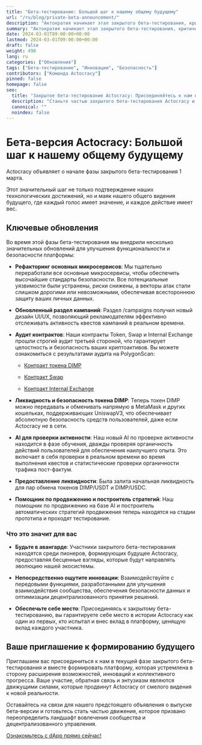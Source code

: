 ```yaml
---
title: "Бета-тестирование: Большой шаг к нашему общему будущему"
url: "/ru/blog/private-beta-announcement/"
description: "Актократия начинает этап закрытого бета-тестирования, критический шаг на пути к реализации нашего общего видения децентрализованного и справедливого будущего."
summary: "Актократия начинает этап закрытого бета-тестирования, критический шаг на пути к реализации нашего общего видения децентрализованного и справедливого будущего."
date: 2024-03-01T09:00:00+00:00
lastmod: 2024-03-01T09:00:00+00:00
draft: false
weight: 490
lang: ru
categories: ["Обновления"]
tags: ["Бета-тестирование", "Инновации", "Безопасность"]
contributors: ["Команда Actocracy"]
pinned: false
homepage: false
seo:
  title: "Закрытое бета-тестирование Actocracy: Присоединяйтесь к нам на пути к инновациям"
  description: "Станьте частью закрытого бета-тестирования Actocracy и внесите свой вклад в формирование платформы, которая выступает за децентрализованное управление и вовлечение сообществ."
  canonical: ""
  noindex: false
---
```


# Бета-версия Actocracy: Большой шаг к нашему общему будущему

Actocracy объявляет о начале фазы закрытого бета-тестирования 1 марта.

Этот значительный шаг не только подтверждение наших технологических достижений, но и маяк нашего общего видения будущего, где каждый голос имеет значение, и каждое действие имеет вес.

## Ключевые обновления

Во время этой фазы бета-тестирования мы внедрили несколько значительных обновлений для улучшения функциональности и безопасности платформы:

- **Рефакторинг основных микросервисов**: Мы тщательно переработали все основные микросервисы, чтобы обеспечить высочайшие стандарты безопасности. Все потенциальные уязвимости были устранены, риски снижены, а векторы атак стали слишком дорогими или невозможными, обеспечивая всестороннюю защиту ваших личных данных.

- **Обновленный раздел кампаний**: Раздел /campaigns получил новый дизайн UI/UX, позволяющий рекламодателям эффективно отслеживать активность квестов кампаний в реальном времени.

- **Аудит контрактов**: Наши контракты Token, Swap и Internal Exchange прошли строгий аудит третьей стороной, что гарантирует целостность и безопасность ваших криптоактивов. Вы можете ознакомиться с результатами аудита на PolygonScan:

  - [Контракт токена DIMP](https://polygonscan.com/token/0x1a5d8d590dda6c45e4469cd32a4c777079409711#readContract)

  - [Контракт Swap](https://polygonscan.com/address/0xa9886211C31dc81FB1AD11Ee1CA8ad96F0Da0D8f#readContract)

  - [Контракт Internal Exchange](https://polygonscan.com/address/0xBe0E49146A1C85185ba227194A787e7dC4F246A7#readContract)

- **Ликвидность и безопасность токена DIMP**: Теперь токен DIMP можно передавать и обменивать напрямую в MetaMask и других кошельках, поддерживающих UniswapV3, что обеспечивает абсолютную безопасность средств пользователей, даже если Actocracy не в сети.

- **AI для проверки активности**: Наш новый AI по проверке активности находится в фазе обучения, дважды проверяя органичность действий пользователей для обеспечения наилучшего опыта. Это включает в себя проверки в реальном времени во время выполнения квестов и статистические проверки органичности трафика пост-фактум.

- **Предоставление ликвидности**: Была залита начальная ликвидность для пар обмена токенов DIMP/USDT и DIMP/USDC.

- **Помощник по продвижению и построитель стратегий**: Наш помощник по продвижению на базе AI и построитель автоматических стратегий продвижения теперь находятся на стадии прототипа и проходят тестирование.

### Что это значит для вас

- **Будьте в авангарде**: Участники закрытого бета-тестирования находятся среди пионеров, формирующих будущее Actocracy, предоставляя бесценные взгляды, которые будут направлять эволюцию нашей экосистемы.

- **Непосредственно ощутите инновации**: Взаимодействуйте с передовыми функциями, разработанными для улучшения взаимодействия сообщества, обеспечения безопасности данных и оптимизации децентрализованного принятия решений.

- **Обеспечьте себе место**: Присоединяясь к закрытому бета-тестированию, вы гарантируете себе место в истории Actocracy как один из первых, кто испытал и внес вклад в платформу, ценящую вклад каждого участника.

## Ваше приглашение к формированию будущего

Приглашаем вас присоединиться к нам в текущей фазе закрытого бета-тестирования и вместе формировать платформу, которая устремлена в сторону расширения возможностей, инноваций и коллективного прогресса. Ваше участие, обратная связь и энтузиазм являются движущими силами, которые продвинут Actocracy от смелого видения к новой реальности.

Оставайтесь на связи для нашего предстоящего объявления о выпуске бета-версии и готовьтесь стать частью движения, которое призвано переопределить ландшафт вовлечения сообщества и децентрализованного управления.

[Ознакомьтесь с dApp прямо сейчас!](https://actocracy.xyz/)